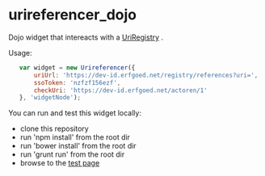 # urireferencer_dojo

Dojo widget that intereacts with a [UriRegistry](https://github.com/OnroerendErfgoed/uriregistry) .

Usage:
```javascript
   var widget = new Urireferencer({
       uriUrl: 'https://dev-id.erfgoed.net/registry/references?uri=',
       ssoToken: 'nzfzf156ezf',
       checkUri: 'https://dev-id.erfgoed.net/actoren/1'
   }, 'widgetNode');
```

You can run and test this widget locally:
 - clone this repository
 - run 'npm install' from the root dir
 - run 'bower install' from the root dir
 - run 'grunt run' from the root dir
 - browse to the [test page](http://localhost:8080/tests/widget/test_UriReferencer.html) 
